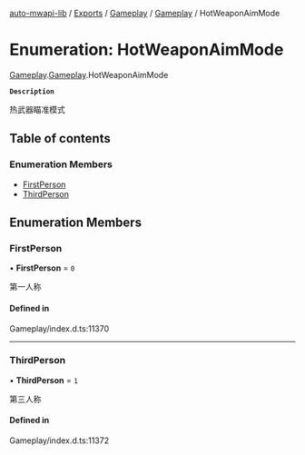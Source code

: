 [auto-mwapi-lib](../README.md) / [Exports](../modules.md) / [Gameplay](../modules/Gameplay.md) / [Gameplay](../modules/Gameplay.Gameplay.md) / HotWeaponAimMode

# Enumeration: HotWeaponAimMode

[Gameplay](../modules/Gameplay.md).[Gameplay](../modules/Gameplay.Gameplay.md).HotWeaponAimMode

**`Description`**

热武器瞄准模式

## Table of contents

### Enumeration Members

- [FirstPerson](Gameplay.Gameplay.HotWeaponAimMode.md#firstperson)
- [ThirdPerson](Gameplay.Gameplay.HotWeaponAimMode.md#thirdperson)

## Enumeration Members

### FirstPerson

• **FirstPerson** = `0`

第一人称

#### Defined in

Gameplay/index.d.ts:11370

---

### ThirdPerson

• **ThirdPerson** = `1`

第三人称

#### Defined in

Gameplay/index.d.ts:11372
